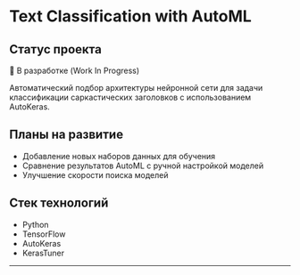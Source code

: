 # Text Classification with AutoML

## Статус проекта
🔧 В разработке (Work In Progress)

Автоматический подбор архитектуры нейронной сети для задачи классификации саркастических заголовков с использованием AutoKeras.

## Планы на развитие
- Добавление новых наборов данных для обучения
- Сравнение результатов AutoML с ручной настройкой моделей
- Улучшение скорости поиска моделей

## Стек технологий
- Python
- TensorFlow
- AutoKeras
- KerasTuner

---
